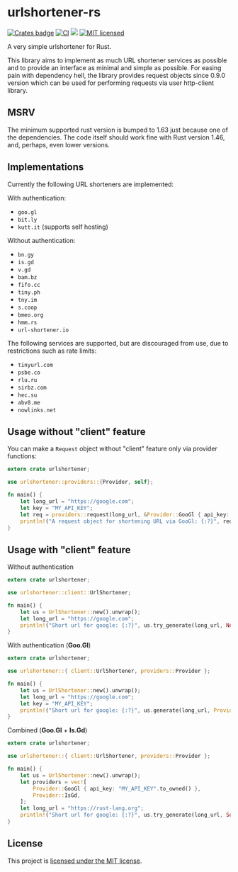# urlshortener-rs
[![Crates badge](https://img.shields.io/crates/v/urlshortener.svg)](https://crates.io/crates/urlshortener)
[![CI](https://github.com/iddm/urlshortener-rs/actions/workflows/ci.yml/badge.svg)](https://github.com/iddm/urlshortener-rs/actions/workflows/ci.yml)
[![](https://docs.rs/urlshortener/badge.svg)](https://docs.rs/urlshortener)
[![MIT licensed](https://img.shields.io/badge/license-MIT-blue.svg)](./LICENSE)


A very simple urlshortener for Rust.

This library aims to implement as much URL shortener services as possible and to provide an interface as
minimal and simple as possible. For easing pain with dependency hell, the library provides request objects
since 0.9.0 version which can be used for performing requests via user http-client library.

## MSRV
The minimum supported rust version is bumped to 1.63 just because one of the dependencies.
The code itself should work fine with Rust version 1.46, and, perhaps, even lower versions.

## Implementations

Currently the following URL shorteners are implemented:

With authentication:

- `goo.gl`
- `bit.ly`
- `kutt.it` (supports self hosting)

Without authentication:

- `bn.gy`
- `is.gd`
- `v.gd`
- `bam.bz`
- `fifo.cc`
- `tiny.ph`
- `tny.im`
- `s.coop`
- `bmeo.org`
- `hmm.rs`
- `url-shortener.io`

The following services are supported, but are discouraged from use, due to
restrictions such as rate limits:

- `tinyurl.com`
- `psbe.co`
- `rlu.ru`
- `sirbz.com`
- `hec.su`
- `abv8.me`
- `nowlinks.net`

## Usage **without** "client" feature

You can make a `Request` object without "client" feature only via provider functions:

```rust
extern crate urlshortener;

use urlshortener::providers::{Provider, self};

fn main() {
    let long_url = "https://google.com";
    let key = "MY_API_KEY";
    let req = providers::request(long_url, &Provider::GooGl { api_key: key.to_owned() });
    println!("A request object for shortening URL via GooGl: {:?}", req);
}
```

## Usage with "client" feature

Without authentication

```rust
extern crate urlshortener;

use urlshortener::client::UrlShortener;

fn main() {
    let us = UrlShortener::new().unwrap();
    let long_url = "https://google.com";
    println!("Short url for google: {:?}", us.try_generate(long_url, None));
}
```

With authentication (**Goo.Gl**)

```rust
extern crate urlshortener;

use urlshortener::{ client::UrlShortener, providers::Provider };

fn main() {
    let us = UrlShortener::new().unwrap();
    let long_url = "https://google.com";
    let key = "MY_API_KEY";
    println!("Short url for google: {:?}", us.generate(long_url, Provider::GooGl { api_key: key.to_owned() }));
}
```

Combined (**Goo.Gl** + **Is.Gd**)

```rust
extern crate urlshortener;

use urlshortener::{ client::UrlShortener, providers::Provider };

fn main() {    
    let us = UrlShortener::new().unwrap();
    let providers = vec![
        Provider::GooGl { api_key: "MY_API_KEY".to_owned() },
        Provider::IsGd,
    ];
    let long_url = "https://rust-lang.org";
    println!("Short url for google: {:?}", us.try_generate(long_url, Some(providers)));
}
```


## License

This project is [licensed under the MIT license](https://github.com/iddm/urlshortener-rs/blob/master/LICENSE).
